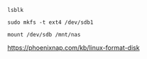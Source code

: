 ```lsblk```

```sudo mkfs -t ext4 /dev/sdb1```

```mount /dev/sdb /mnt/nas```

https://phoenixnap.com/kb/linux-format-disk

